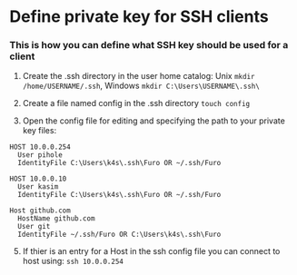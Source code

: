 # Define private key for SSH clients
### This is how you can define what SSH key should be used for a client

1. Create the .ssh directory in the user home catalog: 
Unix ```mkdir /home/USERNAME/.ssh```,
Windows ```mkdir C:\Users\USERNAME\.ssh\```

3. Create a file named config in the .ssh directory
```touch config```

4. Open the config file for editing and specifying the path to your private key files:
```
HOST 10.0.0.254
  User pihole
  IdentityFile C:\Users\k4s\.ssh\Furo OR ~/.ssh/Furo

HOST 10.0.0.10
  User kasim
  IdentityFile C:\Users\k4s\.ssh\Furo OR ~/.ssh/Furo

Host github.com
  HostName github.com
  User git
  IdentityFile ~/.ssh/Furo OR C:\Users\k4s\.ssh\Furo
```


5. If thier is an entry for a Host in the ssh config file you can connect to host using:
```ssh 10.0.0.254``` 


